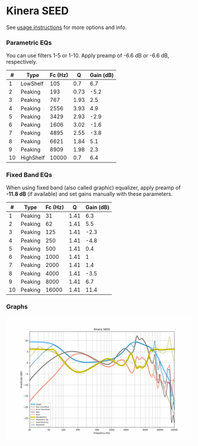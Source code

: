 # Kinera SEED
See [usage instructions](https://github.com/jaakkopasanen/AutoEq#usage) for more options and info.

### Parametric EQs
You can use filters 1-5 or 1-10. Apply preamp of -6.6 dB or -6.6 dB, respectively.

|   # | Type      |   Fc (Hz) |    Q |   Gain (dB) |
|-----|-----------|-----------|------|-------------|
|   1 | LowShelf  |       105 | 0.7  |         6.7 |
|   2 | Peaking   |       193 | 0.73 |        -5.2 |
|   3 | Peaking   |       767 | 1.93 |         2.5 |
|   4 | Peaking   |      2556 | 3.93 |         4.9 |
|   5 | Peaking   |      3429 | 2.93 |        -2.9 |
|   6 | Peaking   |      1606 | 3.02 |        -1.6 |
|   7 | Peaking   |      4895 | 2.55 |        -3.8 |
|   8 | Peaking   |      6621 | 1.84 |         5.1 |
|   9 | Peaking   |      8909 | 1.98 |         2.3 |
|  10 | HighShelf |     10000 | 0.7  |         6.4 |

### Fixed Band EQs
When using fixed band (also called graphic) equalizer, apply preamp of **-11.8 dB** (if available) and set gains manually with these parameters.

|   # | Type    |   Fc (Hz) |    Q |   Gain (dB) |
|-----|---------|-----------|------|-------------|
|   1 | Peaking |        31 | 1.41 |         6.3 |
|   2 | Peaking |        62 | 1.41 |         5.5 |
|   3 | Peaking |       125 | 1.41 |        -2.3 |
|   4 | Peaking |       250 | 1.41 |        -4.8 |
|   5 | Peaking |       500 | 1.41 |         0.4 |
|   6 | Peaking |      1000 | 1.41 |         1   |
|   7 | Peaking |      2000 | 1.41 |         1.4 |
|   8 | Peaking |      4000 | 1.41 |        -3.5 |
|   9 | Peaking |      8000 | 1.41 |         6.7 |
|  10 | Peaking |     16000 | 1.41 |        11.4 |

### Graphs
![](./Kinera%20SEED.png)
